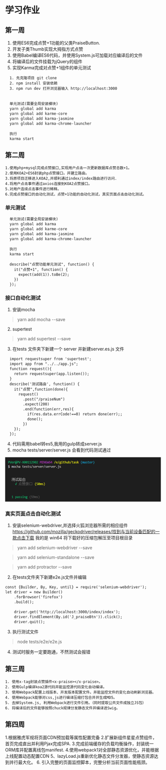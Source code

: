 # 学习作业

## 第一周
1. 使用ES6完成点赞+1功能的父类PraiseButton.
2. 开发子类Thumb实现大拇指方式点赞
3. 使用Babel编译ES6代码，并使用System.js可加载对应编译后的文件
4. 将编译后的文件挂载为jQuery的组件
5. 实现Karma完成对点赞+1组件的单元测试

```
  1. 先克隆项目 git clone
  2. npm install 安装依赖
  3. npm run dev 打开浏览器输入 http://localhost:3000


  单元测试(需要全局安装模块)
  yarn global add karma
  yarn global add karme-core
  yarn global add karma-jasmine
  yarn global add karma-chrome-launcher

  执行
  karma start

```


## 第二周
```
1.使用php+mysql完成点赞接口,实现用户点击一次更新数据库点赞总数+1。
2.使用KOA2+ES6封装php点赞接口。并建立路由。
3.将原项目迁移进入KOA2,并顺利通过index/index路由进行访问.
4.将用户点击事件通过axios连接到KOA2点赞接口。
5.对用户连续点击事件进行稀释。
6.完成点赞接口的自动化测试，点赞+1功能的自动化测试，真实页面点击自动化测试。

```

### 单元测试
```
  单元测试(需要全局安装模块)
  yarn global add karma
  yarn global add karme-core
  yarn global add karma-jasmine
  yarn global add karma-chrome-launcher

  执行
  karma start

  describe("点赞功能单元测试", function() {
    it("点赞+1", function() {
      expect(add(1)).toBe(2);
    })
  });

```



### 接口自动化测试
1. 安装mocha
> yarn add mocha --save
2. supertest
> yarn add supertest --save

3. 在tests 文件夹下新建一个 server 并新建server.es.js 文件
```
  import requestsuper from 'supertest';
  import app from "../../app.js";
  function request(){
    return requestsuper(app.listen());
  }
  describe('测试路由', function() {
    it("点赞",function(done){
      request()
        .post("/praiseNum")
        .expect(200)
        .end(function(err,res){
          if(res.data.errCode!==0) return done(err);;
          done();
        })
    });
  });
```
4. 代码需用babel转es5,我用的gulp转成server.js
5. mocha tests/server/server.js 会看到代码测试通过

![mocha](./mdImg/mocha.png)


### 真实页面点击自动化测试
1. 安装selenium-webdriver,并选择火狐浏览器所需的相应组件
https://github.com/mozilla/geckodriver/releases/找到与当前设备匹配的一款点击下载 我的是 win64
将下载好的压缩包解压至项目根目录
> yarn add selenium-webdriver --save

> yarn add selenium-standalone --save

> yarn add protractor --save

2. 在tests文件夹下新建e2e.js文件并编辑

```
const {Builder, By, Key, until} = require('selenium-webdriver');
let driver = new Builder()
    .forBrowser('firefox')
    .build();

    driver.get('http://localhost:3000/index/index');
    driver.findElement(By.id('J_praiseBtn')).click();
    driver.quit();
```


3. 执行测试文件
> node tests/e2e/e2e.js

4. 测试时服务一定要跑通，不然测试会报错


## 第三周
```
1. 使用x-tag封装点赞插件<x-praise></x-praise>。
2. 使用Gulp编译koa2源代码并能监控源代码变化自动编译。
3. 使用Webpack配置上线版本、开发版本配置文件。并能监控文件的变化自动刷新浏览器。
4. 使用Webpack能够对css,js进行编译压缩打包合并并生成MD5。
5. 去掉System.js, 利用Webpack进行文件引用。（同时提取公共文件成独立JS包）
6. 将编译后的文件能够按照chuck规律分发静态文件并编译进Swig。
```

## 第四周
1.根据雅虎军规将页面CDN预加载等属性配置完备
2.扩展新组件星星点赞组件，首页完成直出并利用Pjax完成SPA.
3.完成前端缓存的负载均衡操作，封装统一ORM库并配置离线包manifest.
4.使用webpack1对全部静态资源优化，并能根据上线配置动态配置CDN
5、lazyLoad.js重新优化静态文件分发器，使静态资源达到并行最大化。
6. 引入完整的页面监控脚本，完整分析当前页面性能瓶颈。